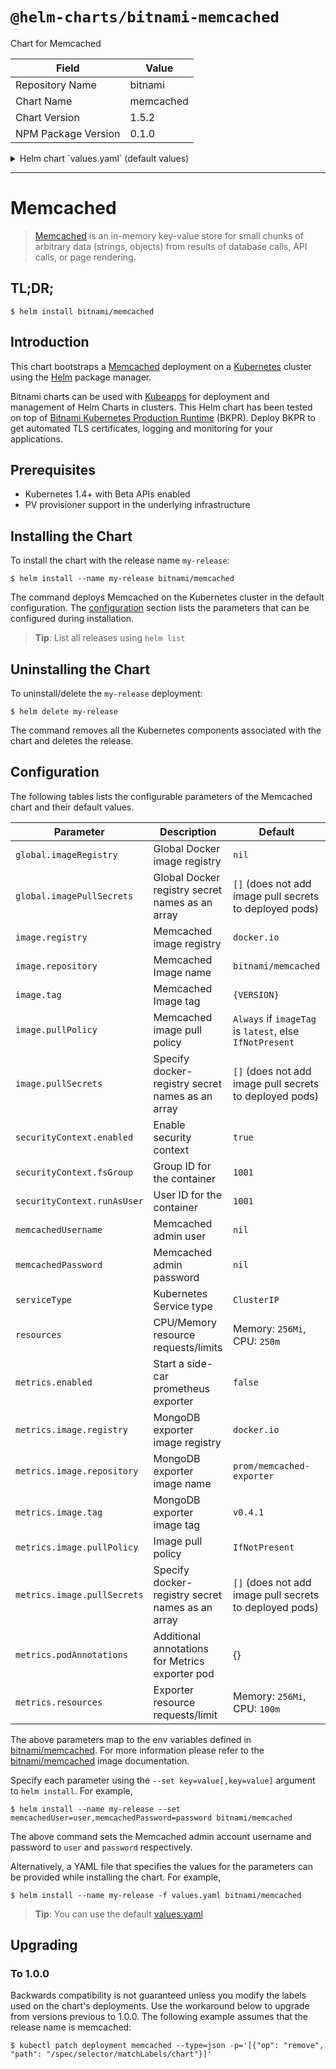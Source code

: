 # `@helm-charts/bitnami-memcached`

Chart for Memcached

| Field               | Value     |
| ------------------- | --------- |
| Repository Name     | bitnami   |
| Chart Name          | memcached |
| Chart Version       | 1.5.2     |
| NPM Package Version | 0.1.0     |

<details>

<summary>Helm chart `values.yaml` (default values)</summary>

```yaml
## Global Docker image parameters
## Please, note that this will override the image parameters, including dependencies, configured to use the global value
## Current available global Docker image parameters: imageRegistry and imagePullSecrets
##
# global:
#   imageRegistry: myRegistryName
#   imagePullSecrets:
#     - myRegistryKeySecretName

## Bitnami Memcached image version
## ref: https://hub.docker.com/r/bitnami/memcached/tags/
##
image:
  registry: docker.io
  repository: bitnami/memcached
  tag: 1.5.13
  ## Specify a imagePullPolicy
  ## Defaults to 'Always' if image tag is 'latest', else set to 'IfNotPresent'
  ## ref: http://kubernetes.io/docs/user-guide/images/#pre-pulling-images
  ##
  pullPolicy: IfNotPresent
  ## Optionally specify an array of imagePullSecrets.
  ## Secrets must be manually created in the namespace.
  ## ref: https://kubernetes.io/docs/tasks/configure-pod-container/pull-image-private-registry/
  ##
  # pullSecrets:
  #   - myRegistryKeySecretName

## Pod Security Context
## ref: https://kubernetes.io/docs/tasks/configure-pod-container/security-context/
##
securityContext:
  enabled: true
  fsGroup: 1001
  runAsUser: 1001

## Specify a imagePullPolicy
## ref: http://kubernetes.io/docs/user-guide/images/#pre-pulling-images
##
imagePullPolicy: IfNotPresent

## Memcached admin user
## ref: https://github.com/bitnami/bitnami-docker-memcached#creating-the-memcached-admin-user
##
# memcachedUsername:

## Memcached admin password
## ref: https://github.com/bitnami/bitnami-docker-memcached#creating-the-memcached-admin-user
##
# memcachedPassword:

## Kubernetes configuration
## For minikube, set this to NodePort, elsewhere use LoadBalancer
##
serviceType: ClusterIP

## Configure resource requests and limits
## ref: http://kubernetes.io/docs/user-guide/compute-resources/
##
resources:
  requests:
    memory: 256Mi
    cpu: 250m

## Pod annotations
## ref: https://kubernetes.io/docs/concepts/overview/working-with-objects/annotations/
##
podAnnotations: {}

## Prometheus Exporter / Metrics
##
metrics:
  enabled: false
  image:
    registry: docker.io
    repository: prom/memcached-exporter
    tag: v0.4.1
    pullPolicy: IfNotPresent
    ## Optionally specify an array of imagePullSecrets.
    ## Secrets must be manually created in the namespace.
    ## ref: https://kubernetes.io/docs/tasks/configure-pod-container/pull-image-private-registry/
    ##
    # pullSecrets:
    #   - myRegistryKeySecretName
    ## Metrics exporter resource requests and limits
  ## ref: http://kubernetes.io/docs/user-guide/compute-resources/
  ##
  # resources: {}
  ## Metrics exporter pod Annotation
  podAnnotations:
    prometheus.io/scrape: 'true'
    prometheus.io/port: '9150'
```

</details>

---

# Memcached

> [Memcached](https://memcached.org/) is an in-memory key-value store for small chunks of arbitrary data (strings, objects) from results of database calls, API calls, or page rendering.

## TL;DR;

```console
$ helm install bitnami/memcached
```

## Introduction

This chart bootstraps a [Memcached](https://github.com/bitnami/bitnami-docker-memcached) deployment on a [Kubernetes](http://kubernetes.io) cluster using the [Helm](https://helm.sh) package manager.

Bitnami charts can be used with [Kubeapps](https://kubeapps.com/) for deployment and management of Helm Charts in clusters. This Helm chart has been tested on top of [Bitnami Kubernetes Production Runtime](https://kubeprod.io/) (BKPR). Deploy BKPR to get automated TLS certificates, logging and monitoring for your applications.

## Prerequisites

- Kubernetes 1.4+ with Beta APIs enabled
- PV provisioner support in the underlying infrastructure

## Installing the Chart

To install the chart with the release name `my-release`:

```console
$ helm install --name my-release bitnami/memcached
```

The command deploys Memcached on the Kubernetes cluster in the default configuration. The [configuration](#configuration) section lists the parameters that can be configured during installation.

> **Tip**: List all releases using `helm list`

## Uninstalling the Chart

To uninstall/delete the `my-release` deployment:

```console
$ helm delete my-release
```

The command removes all the Kubernetes components associated with the chart and deletes the release.

## Configuration

The following tables lists the configurable parameters of the Memcached chart and their default values.

| Parameter                   | Description                                      | Default                                                 |
| --------------------------- | ------------------------------------------------ | ------------------------------------------------------- |
| `global.imageRegistry`      | Global Docker image registry                     | `nil`                                                   |
| `global.imagePullSecrets`   | Global Docker registry secret names as an array  | `[]` (does not add image pull secrets to deployed pods) |
| `image.registry`            | Memcached image registry                         | `docker.io`                                             |
| `image.repository`          | Memcached Image name                             | `bitnami/memcached`                                     |
| `image.tag`                 | Memcached Image tag                              | `{VERSION}`                                             |
| `image.pullPolicy`          | Memcached image pull policy                      | `Always` if `imageTag` is `latest`, else `IfNotPresent` |
| `image.pullSecrets`         | Specify docker-registry secret names as an array | `[]` (does not add image pull secrets to deployed pods) |
| `securityContext.enabled`   | Enable security context                          | `true`                                                  |
| `securityContext.fsGroup`   | Group ID for the container                       | `1001`                                                  |
| `securityContext.runAsUser` | User ID for the container                        | `1001`                                                  |
| `memcachedUsername`         | Memcached admin user                             | `nil`                                                   |
| `memcachedPassword`         | Memcached admin password                         | `nil`                                                   |
| `serviceType`               | Kubernetes Service type                          | `ClusterIP`                                             |
| `resources`                 | CPU/Memory resource requests/limits              | Memory: `256Mi`, CPU: `250m`                            |
| `metrics.enabled`           | Start a side-car prometheus exporter             | `false`                                                 |
| `metrics.image.registry`    | MongoDB exporter image registry                  | `docker.io`                                             |
| `metrics.image.repository`  | MongoDB exporter image name                      | `prom/memcached-exporter`                               |
| `metrics.image.tag`         | MongoDB exporter image tag                       | `v0.4.1`                                                |
| `metrics.image.pullPolicy`  | Image pull policy                                | `IfNotPresent`                                          |
| `metrics.image.pullSecrets` | Specify docker-registry secret names as an array | `[]` (does not add image pull secrets to deployed pods) |
| `metrics.podAnnotations`    | Additional annotations for Metrics exporter pod  | {}                                                      |
| `metrics.resources`         | Exporter resource requests/limit                 | Memory: `256Mi`, CPU: `100m`                            |

The above parameters map to the env variables defined in [bitnami/memcached](http://github.com/bitnami/bitnami-docker-memcached). For more information please refer to the [bitnami/memcached](http://github.com/bitnami/bitnami-docker-memcached) image documentation.

Specify each parameter using the `--set key=value[,key=value]` argument to `helm install`. For example,

```console
$ helm install --name my-release --set memcachedUser=user,memcachedPassword=password bitnami/memcached
```

The above command sets the Memcached admin account username and password to `user` and `password` respectively.

Alternatively, a YAML file that specifies the values for the parameters can be provided while installing the chart. For example,

```console
$ helm install --name my-release -f values.yaml bitnami/memcached
```

> **Tip**: You can use the default [values.yaml](values.yaml)

## Upgrading

### To 1.0.0

Backwards compatibility is not guaranteed unless you modify the labels used on the chart's deployments.
Use the workaround below to upgrade from versions previous to 1.0.0. The following example assumes that the release name is memcached:

```console
$ kubectl patch deployment memcached --type=json -p='[{"op": "remove", "path": "/spec/selector/matchLabels/chart"}]'
```
